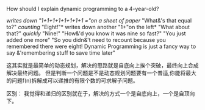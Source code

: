 How should I explain dynamic programming to a 4-year-old?

*writes down "1+1+1+1+1+1+1+1 ="on a sheet of paper*
"What&'s that equal to?"
*counting* "Eight!"*
writes down another "1+"on the left*
"What about that?"
*quickly* "Nine!"
"How&'d you know it was nine so fast?"
"You just added one more"
"So you didn&'t need to recount because you remembered there were eight!
Dynamic Programming </i>is just a fancy way to say &'remembering stuff to save time later"



这其实就是最简单的动态规划，解决的思路就是自底向上挨个突破，最终向上合成解决最终问题。
但是判断一个问题是不是动态规划问题要有一个普适,你能将最大的问题f(n)拆解成可以递推的有限个数的可求解子问题。


区别： 我觉得和递归的区别就在于，解决的方式一个是自底向上，一个是自顶向下。
